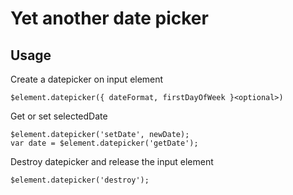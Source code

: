 Yet another date picker
====

## Usage

Create a datepicker on input element

    $element.datepicker({ dateFormat, firstDayOfWeek }<optional>)
    
Get or set selectedDate

    $element.datepicker('setDate', newDate);
    var date = $element.datepicker('getDate');
    
Destroy datepicker and release the input element

    $element.datepicker('destroy');
